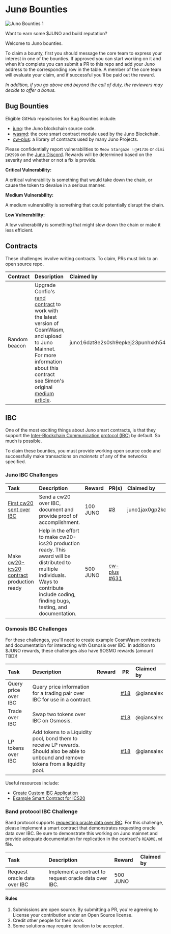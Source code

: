 # Junø Bounties

![Juno Bounties 1](https://user-images.githubusercontent.com/79812965/142215575-14f73bb6-cb9c-492c-92e5-47dde2d31133.png)

Want to earn some $JUNO and build reputation?

Welcome to Juno bounties.

To claim a bounty, first you should message the core team to express your interest in one of the bounties. If approved you can start working on it and when it's complete you can submit a PR to this repo and add your Juno address to the corresponding row in the table. A member of the core team will evaluate your claim, and if successful you'll be paid out the reward.

_In addition, if you go above and beyond the call of duty, the reviewers may decide to offer a bonus._

## Bug Bounties

Eligible GitHub repositories for Bug Bounties include:

- [juno](https://github.com/CosmosContracts/juno): the Juno blockchain source code.
- [wasmd](https://github.com/cosmwasm/wasmd): the core smart contract module used by the Juno Blockchain.
- [cw-plus](https://github.com/cosmwasm/cw-plus): a library of contracts used by many Juno Projects.

Please confidentially report vulnerabilities to `Meow Stargaze ✨🔭#1736` or `dimi 🦙#2998` on the [Juno Discord](https://discord.gg/QcWPfK4gJ2). Rewards will be determined based on the severity and whether or not a fix is provide.

**Critical Vulnerability:**

A critical vulnerability is something that would take down the chain, or cause the token to devalue in a serious manner.

**Medium Vulnerability:**

A medium vulnerability is something that could potentially disrupt the chain.

**Low Vulnerability:**

A low vulnerability is something that might slow down the chain or make it less efficient.

## Contracts

These challenges involve writing contracts. To claim, PRs must link to an open source repo.

| Contract      | Description                                                                                                                                                                                                                                                                                                        | Claimed by | Reward   | PR(s) |
| :------------ | :----------------------------------------------------------------------------------------------------------------------------------------------------------------------------------------------------------------------------------------------------------------------------------------------------------------- | :--------- | :------- | :---- |
| Random beacon | Upgrade Confio's [rand contract](https://github.com/confio/rand) to work with the latest version of CosmWasm, and upload to Juno Mainnet. For more information about this contract see Simon's original [medium article](https://medium.com/@simonwarta/when-your-blockchain-needs-to-roll-the-dice-ed9da121f590). |     juno16dat8e2s0sh9epkej23punhxkh54ustrtqfnpz       | 100 Juno |   [#3](https://github.com/confio/rand/pull/3)

## IBC

One of the most exciting things about Juno smart contracts, is that they support the [Inter-Blockchain Communication protocol (IBC)](https://ibcprotocol.org/) by default. So much is possible.

To claim these bounties, you must provide working open source code and successfully make transactions on _mainnets_ of any of the networks specified.

### Juno IBC Challenges

| Task                                                                                                            | Description                                                                                                                                                                                  | Reward   | PR(s)                                                        | Claimed by                                  |
| :-------------------------------------------------------------------------------------------------------------- | :------------------------------------------------------------------------------------------------------------------------------------------------------------------------------------------- | :------- | ------------------------------------------------------------ | :------------------------------------------ |
| [First cw20 sent over IBC](https://github.com/CosmosContracts/bounties/pull/8)                                  | Send a cw20 over IBC, document and provide proof of accomplishment.                                                                                                                          | 100 JUNO | [#8](https://github.com/CosmosContracts/bounties/pull/8)     | juno1jax0gp2kczt3mmp68xt967z92yjnmrdm6ujrew |
| Make [cw20-ics20 contract](https://github.com/CosmWasm/cw-plus/tree/main/contracts/cw20-ics20) production ready | Help in the effort to make cw20-ics20 production ready. This award will be distributed to multiple individuals. Ways to contribute include coding, finding bugs, testing, and documentation. | 500 JUNO | [cw-plus #631](https://github.com/CosmWasm/cw-plus/pull/631) |                                             |

### Osmosis IBC Challenges

For these challenges, you'll need to create example CosmWasm contracts and documentation for interacting with Osmosis over IBC. In addition to $JUNO rewards, these challenges also have $OSMO rewards (amount TBD)!


| Task                 | Description                                                                                                                              | Reward         | PR                                                       | Claimed by |
| :------------------- | :--------------------------------------------------------------------------------------------------------------------------------------- | :------------- | -------------------------------------------------------- | :--------- |
| Query price over IBC | Query price information for a trading pair over IBC for use in a contract.                                                               |   | [#18](https://github.com/CosmosContracts/bounties/pull/18) | @giansalex |
| Trade over IBC       | Swap two tokens over IBC on Osmosis.                                                                                                     |   | [#18](https://github.com/CosmosContracts/bounties/pull/18) | @giansalex |
| LP tokens over IBC   | Add tokens to a Liquidity pool, bond them to receive LP rewards. Should also be able to unbound and remove tokens from a liquidity pool. |   | [#18](https://github.com/CosmosContracts/bounties/pull/18) | @giansalex |

Useful resources include:

- [Create Custom IBC Application](https://docs.cosmos.network/master/ibc/custom.html)
- [Example Smart Contract for ICS20](https://github.com/CosmWasm/cw-plus/tree/main/contracts/cw20-ics20)

### Band protocol IBC Challenge

Band protocol supports [requesting oracle data over IBC](https://docs.bandchain.org/whitepaper/cosmos-ibc.html). For this challenge, please implement a smart contract that demonstrates requesting oracle data over IBC. Be sure to demonstrate this working on Juno mainnet and provide adequate documentation for replication in the contract's `README.md` file.

| Task                         | Description                                           | Reward   | Claimed by |
| :--------------------------- | :---------------------------------------------------- | :------- | :--------- |
| Request oracle data over IBC | Implement a contract to request oracle data over IBC. | 500 JUNO |            |

#### Rules

1. Submissions are open source. By submitting a PR, you're agreeing to License your contribution under an Open Source license.
2. Credit other people for their work.
3. Some solutions may require iteration to be accepted.
